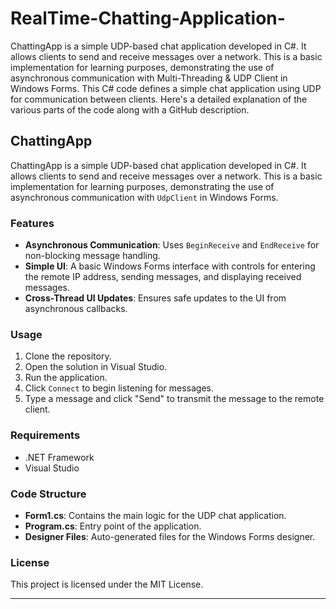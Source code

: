 # RealTime-Chatting-Application-
ChattingApp is a simple UDP-based chat application developed in C#. It allows clients to send and receive messages over a network. This is a basic implementation for learning purposes, demonstrating the use of asynchronous communication with Multi-Threading &amp; UDP Client in Windows Forms.
This C# code defines a simple chat application using UDP for communication between clients. Here's a detailed explanation of the various parts of the code along with a GitHub description.

## ChattingApp

ChattingApp is a simple UDP-based chat application developed in C#. It allows clients to send and receive messages over a network. This is a basic implementation for learning purposes, demonstrating the use of asynchronous communication with `UdpClient` in Windows Forms.

### Features

- **Asynchronous Communication**: Uses `BeginReceive` and `EndReceive` for non-blocking message handling.
- **Simple UI**: A basic Windows Forms interface with controls for entering the remote IP address, sending messages, and displaying received messages.
- **Cross-Thread UI Updates**: Ensures safe updates to the UI from asynchronous callbacks.

### Usage

1. Clone the repository.
2. Open the solution in Visual Studio.
3. Run the application.
5. Click `Connect` to begin listening for messages.
6. Type a message and click "Send" to transmit the message to the remote client.

### Requirements

- .NET Framework
- Visual Studio

### Code Structure

- **Form1.cs**: Contains the main logic for the UDP chat application.
- **Program.cs**: Entry point of the application.
- **Designer Files**: Auto-generated files for the Windows Forms designer.

### License

This project is licensed under the MIT License.

---

